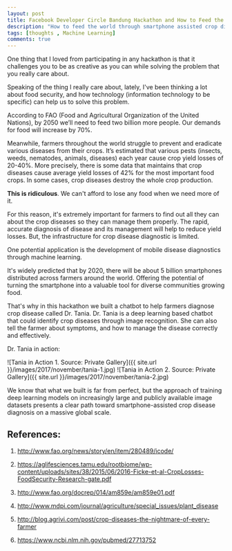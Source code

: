 ```yaml
---
layout: post
title: Facebook Developer Circle Bandung Hackathon and How to Feed the World
description: "How to feed the world through smartphone assisted crop disease diagnosis"
tags: [thoughts , Machine Learning]
comments: true
---
```


One thing that I loved from participating in any hackathon is that it challenges you to be as creative as you can while solving the problem that you really care about.

Speaking of the thing I really care about, lately, I've been thinking a lot about food security, and how technology (information technology to be specific) can help us to solve this problem.

According to FAO (Food and Agricultural Organization of the United Nations), by 2050 we’ll need to feed two billion more people. Our demands for food will increase by 70%.

Meanwhile, farmers throughout the world struggle to prevent and eradicate various diseases from their crops. It’s estimated that various pests (insects, weeds, nematodes, animals, diseases) each year cause crop yield losses of 20-40%. More precisely, there is some data that maintains that crop diseases cause average yield losses of 42% for the most important food crops. In some cases, crop diseases destroy the whole crop production.

**This is ridiculous**. We can't afford to lose any food when we need more of it.

For this reason, it's extremely important for farmers to find out all they can about the crop diseases so they can manage them properly. The rapid, accurate diagnosis of disease and its management will help to reduce yield losses. But, the infrastructure for crop disease diagnostic is limited.

One potential application is the development of mobile disease diagnostics through machine learning.

It's widely predicted that by 2020, there will be about 5 billion smartphones distributed across farmers around the world. Offering the potential of turning the smartphone into a valuable tool for diverse communities growing food.

That's why in this hackathon we built a chatbot to help farmers diagnose crop disease called Dr. Tania. Dr. Tania is a deep learning based chatbot that could identify crop diseases through image recognition. She can also tell the farmer about symptoms, and how to manage the disease correctly and effectively.

Dr. Tania in action:

![Tania in Action 1. Source: Private Gallery]({{ site.url }}/images/2017/november/tania-1.jpg)
![Tania in Action 2. Source: Private Gallery]({{ site.url }}/images/2017/november/tania-2.jpg)

We know that what we built is far from perfect, but the approach of training deep learning models on increasingly large and publicly available image datasets presents a clear path toward smartphone-assisted crop disease diagnosis on a massive global scale.

## References:

1. http://www.fao.org/news/story/en/item/280489/icode/

2. https://aglifesciences.tamu.edu/rootbiome/wp-content/uploads/sites/38/2015/06/2016-Ficke-et-al-CropLosses-FoodSecurity-Research-gate.pdf

3. http://www.fao.org/docrep/014/am859e/am859e01.pdf

4. http://www.mdpi.com/journal/agriculture/special_issues/plant_disease

5. http://blog.agrivi.com/post/crop-diseases-the-nightmare-of-every-farmer

6. https://www.ncbi.nlm.nih.gov/pubmed/27713752










